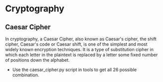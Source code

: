 # Cryptography
## Caesar Cipher
In cryptography, a Caesar Cipher, also known as Caesar's cipher, the shift cipher, Caesar's code or Caesar shift, is one of the simplest and most widely known encryption techniques. It is a type of substitution cipher in which each letter in the plaintext is replaced by a letter some fixed number of positions down the alphabet.

* Use the caesar_cipher.py script in tools to get all 26 possible combination.